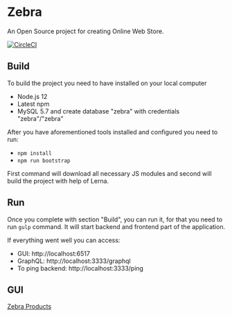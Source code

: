 # Zebra

An Open Source project for creating Online Web Store.

[![CircleCI](https://circleci.com/gh/acierto/zebra.svg?style=svg)](https://circleci.com/gh/acierto/zebra)

## Build

To build the project you need to have installed on your local computer
* Node.js 12
* Latest npm
* MySQL 5.7 and create database "zebra" with credentials "zebra"/"zebra"

After you have aforementioned tools installed and configured you need to run:
* ```npm install``` 
* ```npm run bootstrap```

First command will download all necessary JS modules and second will build the project with help of Lerna.

## Run 

Once you complete with section "Build", you can run it, for that you need to run `gulp` command. 
It will start backend and frontend part of the application.

If everything went well you can access:
 * GUI: http://localhost:6517
 * GraphQL: http://localhost:3333/graphql
 * To ping backend: http://localhost:3333/ping
 
 ## GUI 
 
 [Zebra Products](docs/zebra-products.png)
 
 
